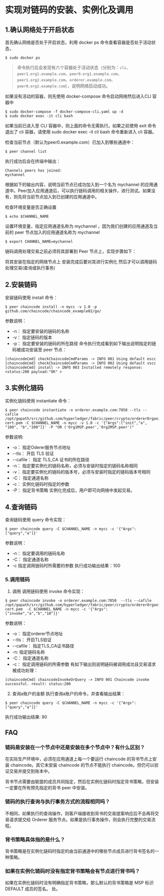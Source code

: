 # 实现对链码的安装、实例化及调用
## 1.确认网络处于开启状态
首先确认网络是否处于开启状态，利用 docker ps 命令查看容器是否处于活动状态，
```
$ sudo docker ps
```
> 命令执行后会发现有六个容器处于活动状态（分别为：`cli`、`peer1.org1.example.com`、`peer0.org1.example.com`、`peer1.org2.example.com`、`orderer.example.com`、`peer0.org2.example.com`），说明网络启动成功。


如果没有活动的容器，则先使用 docker-compose 命令启动网络然后进入CLI 容器中
```
$ sudo docker-compose -f docker-compose-cli.yaml up -d
$ sudo docker exec -it cli bash
```
如果当前已进入至 CLI 容器中，则上面的命令无需执行。如果之前使用 exit 命令退出了 cli 容器，请使用 sudo docker exec -it cli bash 命令重新进入 cli 容器。

检查当前节点（默认为peer0.example.com）已加入到哪些通道中：
```
$ peer channel list
```
执行成功后会在终端中输出：
```
Channels peers has joined: 
mychannel
```
根据如下的输出内容，说明当前节点已成功加入到一个名为 mychannel 的应用通道中。Peer加入应用通道后，可以执行链码调用的相关操作，进行测试。如果没有，则先将当前节点加入到已创建的应用通道中。

检查环境变量是否正确设置
```
$ echo $CHANNEL_NAME
```
设置环境变量，指定应用通道名称为 mychannel ，因为我们创建的应用通道及当前的 peer 节点加入的应用通道名称为 mychannel
```
$ export CHANNEL_NAME=mychannel
```
链码调用处理交易之前必须将其部署到 Peer 节点上，实现步骤如下：

将其安装在指定的网络节点上
安装完成后要对其进行实例化
然后才可以调用链码处理交易(查询或执行事务)

## 2.安装链码
安装链码使用 install 命令：
```
$ peer chaincode install -n mycc -v 1.0 -p github.com/chaincode/chaincode_example02/go/
```
参数说明：

* -n： 指定要安装的链码的名称
* -v： 指定链码的版本
* -p： 指定要安装的链码的所在路径
命令执行完成看到如下输出说明指定的链码被成功安装至 peer 节点：
```
[chaincodeCmd] checkChaincodeCmdParams -> INFO 001 Using default escc
[chaincodeCmd] checkChaincodeCmdParams -> INFO 002 Using default vscc
[chaincodeCmd] install -> INFO 003 Installed remotely response:<status:200 payload:"OK" >
```
## 3.实例化链码
实例化链码使用 instantiate 命令：
```
$ peer chaincode instantiate -o orderer.example.com:7050 --tls --cafile /opt/gopath/src/github.com/hyperledger/fabric/peer/crypto/ordererOrganizations/example.com/orderers/orderer.example.com/msp/tlscacerts/tlsca.example.com-cert.pem -C $CHANNEL_NAME -n mycc -v 1.0 -c '{"Args":["init","a", "100", "b","200"]}' -P "OR ('Org1MSP.peer','Org2MSP.peer')"
```
参数说明:

* -o： 指定Oderer服务节点地址
* --tls： 开启 TLS 验证
* --cafile： 指定 TLS_CA 证书的所在路径
* -n： 指定要实例化的链码名称，必须与安装时指定的链码名称相同
* -v： 指定要实例化的链码的版本号，必须与安装时指定的链码版本号相同
* -C： 指定通道名称
* -c： 实例化链码时指定的参数
* -P： 指定背书策略
实例化完成后，用户即可向网络中发起交易。

## 4.查询链码
查询链码使用 query 命令实现：
```
$ peer chaincode query -C $CHANNEL_NAME -n mycc -c '{"Args":["query","a"]}'
```
参数说明：

* -n： 指定要调用的链码名称
* -C： 指定通道名称
* -c 指定调用链码时所需要的参数
执行成功输出结果：100

### 5.调用链码
1. 调用
调用链码使用 invoke 命令实现：
```
$ peer chaincode invoke -o orderer.example.com:7050  --tls --cafile /opt/gopath/src/github.com/hyperledger/fabric/peer/crypto/ordererOrganizations/example.com/orderers/orderer.example.com/msp/tlscacerts/tlsca.example.com-cert.pem  -C $CHANNEL_NAME -n mycc -c '{"Args":["invoke","a","b","10"]}'
```
参数说明：

* -o： 指定orderer节点地址
* --tls： 开启TLS验证
* --cafile： 指定TLS_CA证书路径
* -n: 指定链码名称
* -C： 指定通道名称
* -c： 指定调用链码的所需参数
有如下输出则说明链码被调用成功且交易请求被成功处理：
```
[chaincodeCmd] chaincodeInvokeOrQuery -> INFO 001 Chaincode invoke successful. result: status:200
```
2. 查询a账户的金额
执行查询a账户的命令，并查看输出结果：
```
$ peer chaincode query -C $CHANNEL_NAME -n mycc -c '{"Args":["query","a"]}'
```
执行成功输出结果: 90

## FAQ
### 链码是安装在一个节点中还是安装在多个节点中？有什么区别？

在实际生产环境中，必须在应用通道上每一个要运行 chaincode 的背书节点上安装 chaincode。其它未安装 chaincode 的节点不能执行 chaincode。但仍可以验证交易并提交到账本中。

背书节点需要由联盟的成员共同指定，然后在实例化链码时指定背书策略，但安装一定要在所有预先指定的背书 peer 中安装。

### 链码的执行查询与执行事务方式的流程相同吗？

不相同，如果执行的查询操作，则客户端接收到背书的交易提案响应后不会再将交易请求提交给 Orderer 服务节点。如果是执行事务操作，则会执行完整的交易流程。

### 背书策略具体指的是什么？

背书策略是在实例化链码时指定的由当前通道中的哪些节点成员进行背书签名的一种策略。

### 如果在实例化链码时没有指定背书策略会有节点进行背书吗？

如果在实例化链码时没有明确指定背书策略，那么默认的背书策略是 MSP 标识 DEFAULT 成员的签名。
处。